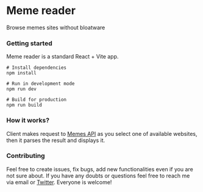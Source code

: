 # Meme reader
Browse memes sites without bloatware

### Getting started
Meme reader is a standard React + Vite app.

```
# Install dependencies
npm install

# Run in development mode
npm run dev

# Build for production
npm run build
```

### How it works?
Client makes request to [Memes API](https://github.com/pr0gramista/memes-api) as you select one of available websites, then it parses the result and displays it.

### Contributing
Feel free to create issues, fix bugs, add new functionalities even if you are not sure about. If you have any doubts or questions feel free to reach me via email or [Twitter](https://twitter.com/pr0gramista). Everyone is welcome!